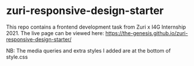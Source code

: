 # zuri-responsive-design-starter
 
 This repo contains a frontend development task from Zuri x I4G Internship 2021. The live page can be viewed here: https://the-genesis.github.io/zuri-responsive-design-starter/

 NB: The media queries and extra styles I added are at the bottom of style.css